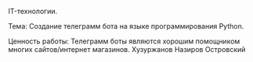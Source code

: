 
IT-технологии.

Тема: Создание телеграмм бота на языке программирования Python.

Ценность работы: Телеграмм боты являются хорошим помощником многих сайтов/интернет магазинов.
Хузуржанов Назиров Островский 
